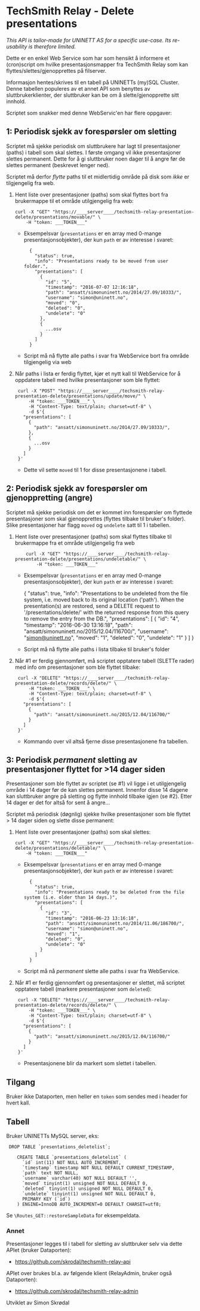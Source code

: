 # TechSmith Relay - Delete presentations #

_This API is tailor-made for UNINETT AS for a specific use-case. Its re-usability is therefore limited._

Dette er en enkel Web Service som har som hensikt å informere et (cron)script om hvilke presentasjonsmapper fra TechSmith Relay 
som kan flyttes/slettes/gjenopprettes på filserver.

Informasjon hentes/skrives til en tabell på UNINETTs (my)SQL Cluster. Denne tabellen populeres av et annet API som benyttes av sluttbrukerklienter, 
der sluttbruker kan be om å slette/gjenopprette sitt innhold. 

Scriptet som snakker med denne WebServic'en har flere oppgaver:

## 1: Periodisk sjekk av forespørsler om sletting ##

Scriptet må sjekke periodisk om sluttbrukere har lagt til presentasjoner (paths) i tabell som skal slettes. I første omgang vil ikke 
presentasjoner slettes permanent. Dette for å gi sluttbruker noen dager til å angre før de slettes permanent (beskrevet lenger ned).

Scriptet må derfor _flytte_ paths til et midlertidig område på disk som _ikke_ er tilgjengelig fra web.

1.  Hent liste over presentasjoner (paths) som skal flyttes bort fra brukermappe til et område utilgjengelig fra web:

        curl -X "GET" "https://____server____/techsmith-relay-presentation-delete/presentations/movable/" \
            -H "token: ___TOKEN___"

    - Eksempelsvar (`presentations` er en array med 0-mange presentasjonsobjekter), der kun `path` er av interesse i svaret:
     
            {
              "status": true,
              "info": "Presentations ready to be moved from user folder.",
              "presentations": [
                {
                  "id": "5",
                  "timestamp": "2016-07-07 12:16:18",
                  "path": "ansatt/simonuninett.no/2014/27.09/10333/",
                  "username": "simon@uninett.no",
                  "moved": "0",
                  "deleted": "0",
                  "undelete": "0"
                },
                {
                  ...osv
                }
              ]
            }

    - Script må nå flytte alle paths i svar fra WebService bort fra område tilgjengelig via web 
    
2. Når paths i lista er ferdig flyttet, kjør et nytt kall til WebService for å oppdatere tabell med hvilke presentasjoner som ble flyttet:
    
        curl -X "POST" "https://____server____/techsmith-relay-presentation-delete/presentations/update/move/" \
            -H "token: ___TOKEN___" \
            -H "Content-Type: text/plain; charset=utf-8" \
            -d $'{
          "presentations": [
            {
              "path": "ansatt/simonuninett.no/2014/27.09/10333/",
            },
            {
              ...osv
            }
          ]
        }'

    - Dette vil sette `moved` til 1 for disse presentasjonene i tabell.

## 2: Periodisk sjekk av forespørsler om gjenoppretting (angre) ##
 
 Scriptet må sjekke periodisk om det er kommet inn forespørsler om flyttede presentasjoner som skal gjenopprettes (flyttes tilbake til bruker's folder). 
 Slike presentasjoner har flagg `moved` og `undelete` satt til 1 i tabellen.
 
1.  Hent liste over presentasjoner (paths) som skal flyttes tilbake til brukermappe fra et område utilgjengelig fra web
    
            curl -X "GET" "https://____server____/techsmith-relay-presentation-delete/presentations/undeletable/" \
                -H "token: ___TOKEN___"

    - Eksempelsvar (`presentations` er en array med 0-mange presentasjonsobjekter), der kun `path` er av interesse i svaret:
    
        {
          "status": true,
          "info": "Presentations to be undeleted from the file system, i.e. moved back to its original location ('path'). When the presentation(s) are restored, send a DELETE request to '/presentations/delete/' with the returned response from this query to remove the entry from the DB.",
          "presentations": [
            {
              "id": "4",
              "timestamp": "2016-06-30 13:16:18",
              "path": "ansatt/simonuninett.no/2015/12.04/116700/",
              "username": "simon@uninett.no",
              "moved": "1",
              "deleted": "0",
              "undelete": "1"
            }
          ]
        }
    
    - Script må nå flytte alle paths i lista tilbake til bruker's folder

2. Når #1 er ferdig gjennomført, må scriptet opptatere tabell (SLETTe rader) med info om presentasjoner som ble flyttet tilbake:

        curl -X "DELETE" "https://____server____/techsmith-relay-presentation-delete/records/delete/" \
            -H "token: ___TOKEN___" \
            -H "Content-Type: text/plain; charset=utf-8" \
            -d $'{
          "presentations": [
            {
              "path": "ansatt/simonuninett.no/2015/12.04/116700/"
            }
          ]
        }'


    - Kommando over vil altså fjerne disse presentasjonene fra tabellen.

## 3: Periodisk _permanent_ sletting av presentasjoner flyttet for >14 dager siden ##

Presentasjoner som ble flyttet av scriptet (se #1) vil ligge i et utilgjengelig område i 14 dager før de kan slettes permanent. 
Innenfor disse 14 dagene kan sluttbruker angre på sletting og flytte innhold tilbake igjen (se #2). Etter 14 dager er det for 
altså for sent å angre...  

Scriptet må periodisk (døgnlig) sjekke hvilke presentasjoner som ble flyttet > 14 dager siden og slette disse permanent:

1.  Hent liste over presentasjoner (paths) som skal slettes:

        curl -X "GET" "https://____server____/techsmith-relay-presentation-delete/presentations/deletable/" \
            -H "token: ___TOKEN___"

    - Eksempelsvar (`presentations` er en array med 0-mange presentasjonsobjekter), der kun `path` er av interesse i svaret:
    
            {
              "status": true,
              "info": "Presentations ready to be deleted from the file system (i.e. older than 14 days.)",
              "presentations": [
                {
                  "id": "3",
                  "timestamp": "2016-06-23 13:16:18",
                  "path": "ansatt/simonuninett.no/2014/11.06/186700/",
                  "username": "simon@uninett.no",
                  "moved": "1",
                  "deleted": "0",
                  "undelete": "0"
                }
              ]
            }

    - Script må nå _permanent_ slette alle paths i svar fra WebService.
    
2. Når #1 er ferdig gjennomført og presentasjoner er slettet, må scriptet opptatere tabell (markere presentasjoner som `deleted`):

        curl -X "DELETE" "https://____server____/techsmith-relay-presentation-delete/records/delete/" \
            -H "token: ___TOKEN___" \
            -H "Content-Type: text/plain; charset=utf-8" \
            -d $'{
          "presentations": [
            {
              "path": "ansatt/simonuninett.no/2015/12.04/116700/"
            }
          ]
        }'

    - Presentasjonene blir da markert som slettet i tabellen.

## Tilgang ##

Bruker ikke Dataporten, men heller en `token` som sendes med i header for hvert kall.

## Tabell ##

Bruker UNINETTs MySQL server, eks:

     DROP TABLE `presentations_deletelist`;
        
        CREATE TABLE `presentations_deletelist` (
          `id` int(11) NOT NULL AUTO_INCREMENT,
          `timestamp` timestamp NOT NULL DEFAULT CURRENT_TIMESTAMP,
          `path` text NOT NULL,
          `username` varchar(40) NOT NULL DEFAULT '',
          `moved` tinyint(1) unsigned NOT NULL DEFAULT 0,
          `deleted` tinyint(1) unsigned NOT NULL DEFAULT 0,
          `undelete` tinyint(1) unsigned NOT NULL DEFAULT 0,
          PRIMARY KEY (`id`)
        ) ENGINE=InnoDB AUTO_INCREMENT=0 DEFAULT CHARSET=utf8;
        					
Se `\Routes_GET::restoreSampleData` for eksempeldata.


### Annet ###

Presentasjoner legges til i tabell for sletting av sluttbruker selv via dette APIet (bruker Dataporten): 

- https://github.com/skrodal/techsmith-relay-api
                                                                                       
APIet over brukes bl.a. av følgende klient (RelayAdmin, bruker også Dataporten):

- https://github.com/skrodal/techsmith-relay-admin

Utviklet av Simon Skrødal